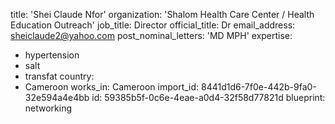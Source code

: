 title: 'Shei Claude Nfor'
organization: 'Shalom Health Care Center / Health Education Outreach'
job_title: Director
official_title: Dr
email_address: sheiclaude2@yahoo.com
post_nominal_letters: 'MD MPH'
expertise:
  - hypertension
  - salt
  - transfat
country:
  - Cameroon
works_in: Cameroon
import_id: 8441d1d6-7f0e-442b-9fa0-32e594a4e4bb
id: 59385b5f-0c6e-4eae-a0d4-32f58d77821d
blueprint: networking
